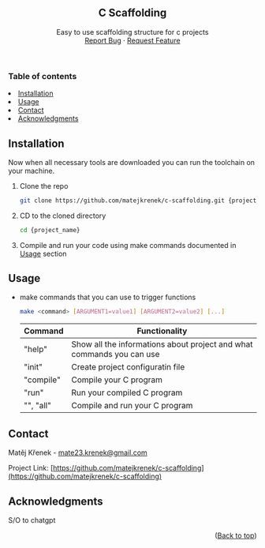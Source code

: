 <!-- Improved compatibility of back to top link: See: https://github.com/othneildrew/Best-README-Template/pull/73 -->

<a name="readme-top"></a>

<!--
*** Thanks for checking out the Best-README-Template. If you have a suggestion
*** that would make this better, please fork the repo and create a pull request
*** or simply open an issue with the tag "enhancement".
*** Don't forget to give the project a star!
*** Thanks again! Now go create something AMAZING! :D
-->

<div align="center">
  <h2 align="center">C Scaffolding</h2>

  <p align="center">
    Easy to use scaffolding structure for c projects
    <br />
    <a href="https://github.com/matejkrenek/c-scaffolding/issues">Report Bug</a>
    ·
    <a href="https://github.com/matejkrenek/c-scaffolding/issues">Request Feature</a>
  </p>
</div>

<br/>

<!-- TABLE OF CONTENTS -->

### Table of contents

  <li>
    <a href="#installation">Installation</a>
  </li>
  <li><a href="#usage">Usage</a></li>
  <li><a href="#contact">Contact</a></li>
  <li><a href="#acknowledgments">Acknowledgments</a></li>

## Installation

Now when all necessary tools are downloaded you can run the toolchain on your machine.

1. Clone the repo

   ```sh
   git clone https://github.com/matejkrenek/c-scaffolding.git {project_name}
   ```

2. CD to the cloned directory

   ```sh
   cd {project_name}
   ```
   
3. Compile and run your code using make commands documented in <a href="#usage">Usage</a> section

<!-- USAGE EXAMPLES -->

## Usage

- make commands that you can use to trigger functions

  ```sh
  make <command> [ARGUMENT1=value1] [ARGUMENT2=value2] [...]
  ```

  | Command   | Functionality                                                          |
  | --------- | ---------------------------------------------------------------------- |
  | "help"    | Show all the informations about project and what commands you can use  |
  | "init"    | Create project configuratin file                                       |
  | "compile" | Compile your C program                                                 |
  | "run"     | Run your compiled C program                                            |
  | "", "all" | Compile and run your C program                                         |

<!-- CONTACT -->

## Contact

Matěj Křenek - [mate23.krenek@gmail.com](mailto:mate23.krenek@gmail.com)

Project Link: [https://github.com/matejkrenek/c-scaffolding](https://github.com/matejkrenek/c-scaffolding)

<!-- ACKNOWLEDGMENTS -->

## Acknowledgments

S/O to chatgpt

<p align="right">(<a href="#readme-top">Back to top</a>)</p>
